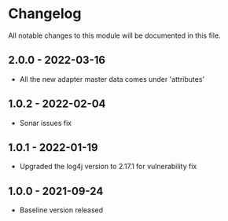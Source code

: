 # Changelog
All notable changes to this module will be documented in this file.

## 2.0.0 - 2022-03-16
- All the new adapter master data comes under 'attributes' 

## 1.0.2 - 2022-02-04
- Sonar issues fix

## 1.0.1 - 2022-01-19
- Upgraded the log4j version to 2.17.1 for vulnerability fix

## 1.0.0 - 2021-09-24
- Baseline version released

